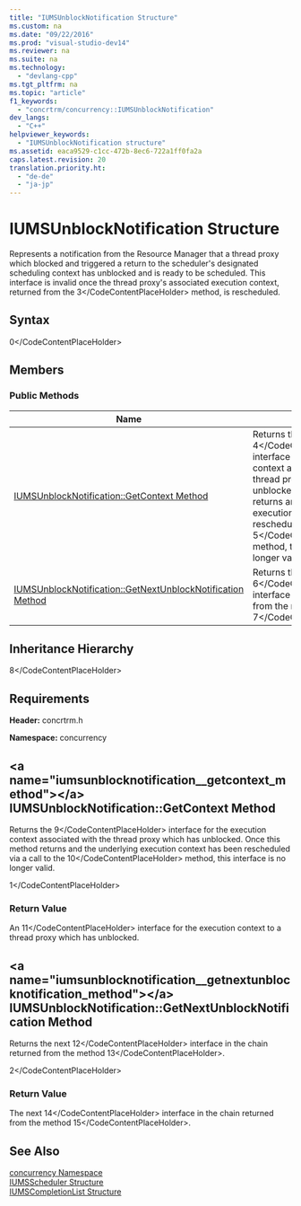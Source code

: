 ```yaml
---
title: "IUMSUnblockNotification Structure"
ms.custom: na
ms.date: "09/22/2016"
ms.prod: "visual-studio-dev14"
ms.reviewer: na
ms.suite: na
ms.technology: 
  - "devlang-cpp"
ms.tgt_pltfrm: na
ms.topic: "article"
f1_keywords: 
  - "concrtrm/concurrency::IUMSUnblockNotification"
dev_langs: 
  - "C++"
helpviewer_keywords: 
  - "IUMSUnblockNotification structure"
ms.assetid: eaca9529-c1cc-472b-8ec6-722a1ff0fa2a
caps.latest.revision: 20
translation.priority.ht: 
  - "de-de"
  - "ja-jp"
---
```

# IUMSUnblockNotification Structure
Represents a notification from the Resource Manager that a thread proxy which blocked and triggered a return to the scheduler's designated scheduling context has unblocked and is ready to be scheduled. This interface is invalid once the thread proxy's associated execution context, returned from the             <CodeContentPlaceHolder>3\</CodeContentPlaceHolder> method, is rescheduled.  
  
## Syntax  
  
<CodeContentPlaceHolder>0\</CodeContentPlaceHolder>  
## Members  
  
### Public Methods  
  
|Name|Description|  
|----------|-----------------|  
|[IUMSUnblockNotification::GetContext Method](#iumsunblocknotification__getcontext_method)|Returns the                                         <CodeContentPlaceHolder>4\</CodeContentPlaceHolder> interface for the execution context associated with the thread proxy which has unblocked. Once this method returns and the underlying execution context has been rescheduled via a call to the                                         <CodeContentPlaceHolder>5\</CodeContentPlaceHolder> method, this interface is no longer valid.|  
|[IUMSUnblockNotification::GetNextUnblockNotification Method](#iumsunblocknotification__getnextunblocknotification_method)|Returns the next                                         <CodeContentPlaceHolder>6\</CodeContentPlaceHolder> interface in the chain returned from the method                                         <CodeContentPlaceHolder>7\</CodeContentPlaceHolder>.|  
  
## Inheritance Hierarchy  
 <CodeContentPlaceHolder>8\</CodeContentPlaceHolder>  
  
## Requirements  
 **Header:** concrtrm.h  
  
 **Namespace:** concurrency  
  
##  \<a name="iumsunblocknotification__getcontext_method">\</a>  IUMSUnblockNotification::GetContext Method  
 Returns the                 <CodeContentPlaceHolder>9\</CodeContentPlaceHolder> interface for the execution context associated with the thread proxy which has unblocked. Once this method returns and the underlying execution context has been rescheduled via a call to the                 <CodeContentPlaceHolder>10\</CodeContentPlaceHolder> method, this interface is no longer valid.  
  
<CodeContentPlaceHolder>1\</CodeContentPlaceHolder>  
### Return Value  
 An                         <CodeContentPlaceHolder>11\</CodeContentPlaceHolder> interface for the execution context to a thread proxy which has unblocked.  
  
##  \<a name="iumsunblocknotification__getnextunblocknotification_method">\</a>  IUMSUnblockNotification::GetNextUnblockNotification Method  
 Returns the next                 <CodeContentPlaceHolder>12\</CodeContentPlaceHolder> interface in the chain returned from the method                 <CodeContentPlaceHolder>13\</CodeContentPlaceHolder>.  
  
<CodeContentPlaceHolder>2\</CodeContentPlaceHolder>  
### Return Value  
 The next                         <CodeContentPlaceHolder>14\</CodeContentPlaceHolder> interface in the chain returned from the method                         <CodeContentPlaceHolder>15\</CodeContentPlaceHolder>.  
  
## See Also  
 [concurrency Namespace](../vs140/concurrency-namespace.md)   
 [IUMSScheduler Structure](../vs140/iumsscheduler-structure.md)   
 [IUMSCompletionList Structure](../vs140/iumscompletionlist-structure.md)